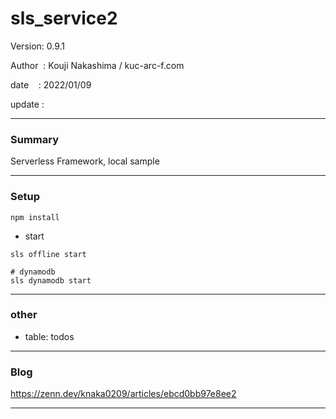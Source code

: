 ﻿# sls_service2

 Version: 0.9.1

 Author  : Kouji Nakashima / kuc-arc-f.com

 date    : 2022/01/09 

 update  :

***
### Summary

Serverless Framework, local sample

***
### Setup

```
npm install
```

* start

```
sls offline start

# dynamodb
sls dynamodb start
```

***
### other

* table: todos

***
### Blog

https://zenn.dev/knaka0209/articles/ebcd0bb97e8ee2

***


